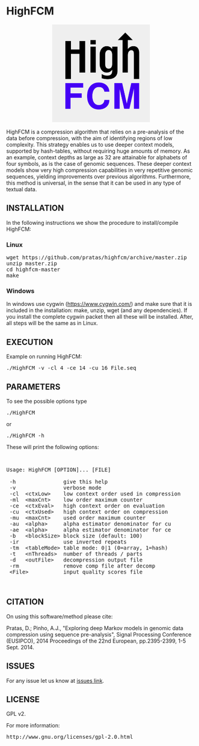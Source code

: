 # HighFCM #
<p align="center"><img src="/logo.png" 
alt="HighFCM" width="260" height="260" border="0" /></p>
HighFCM is a compression algorithm that relies on a pre-analysis of the data before compression, with the aim of identifying regions of low complexity. This strategy enables us to use deeper context models, supported by hash-tables, without requiring huge amounts of memory. As an example, context depths as large as 32 are attainable for alphabets of four symbols, as is the case of genomic sequences. These deeper context models show very high compression capabilities in very repetitive genomic sequences, yielding improvements over previous algorithms. Furthermore, this method is universal, in the sense that it can be used in any type of textual data.

## INSTALLATION ##

In the following instructions we show the procedure to install/compile HighFCM:

### Linux
<pre>
wget https://github.com/pratas/highfcm/archive/master.zip
unzip master.zip
cd highfcm-master
make
</pre>

### Windows

In windows use cygwin (https://www.cygwin.com/) and make sure that it is included in the installation: make, unzip, wget (and any dependencies). If you install the complete cygwin packet then all these will be installed. After, all steps will be the same as in Linux.

## EXECUTION ##

Example on running HighFCM:

<pre>
./HighFCM -v -cl 4 -ce 14 -cu 16 File.seq
</pre>

## PARAMETERS ##

To see the possible options type
<pre>
./HighFCM
</pre>
or
<pre>
./HighFCM -h
</pre>

These will print the following options:
<pre>
<p>
Usage: HighFCM [OPTION]... [FILE]                     

 -h               give this help                        
 -v               verbose mode                          
 -cl  &#60ctxLow&#62    low context order used in compression 
 -ml  &#60maxCnt&#62    low order maximum counter             
 -ce  &#60ctxEval&#62   high context order on evaluation      
 -cu  &#60ctxUsed&#62   high context order on compression     
 -mu  &#60maxCnt&#62    used order maximum counter            
 -au  &#60alpha&#62     alpha estimator denominator for cu    
 -ae  &#60alpha&#62     alpha estimator denominator for ce    
 -b   &#60blockSize&#62 block size (default: 100)
 -ir              use inverted repeats                  
 -tm  &#60tableMode&#62 table mode: 0|1 (0=array, 1=hash)     
 -t   &#60nThreads&#62  number of threads / parts             
 -d   &#60outFile&#62   decompression output file             
 -rm              remove comp file after decomp         
 &#60File&#62           input quality scores file  
</p>
</pre>

## CITATION ##

On using this software/method please cite:

Pratas, D.; Pinho, A.J., "Exploring deep Markov models in genomic data compression using sequence pre-analysis", Signal Processing Conference (EUSIPCO), 2014 Proceedings of the 22nd European, pp.2395-2399, 1-5 Sept. 2014.

## ISSUES ##

For any issue let us know at [issues link](https://github.com/pratas/highfcm/issues).

## LICENSE ##

GPL v2.

For more information:
<pre>http://www.gnu.org/licenses/gpl-2.0.html</pre>

                                                    

